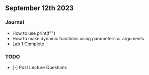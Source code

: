 ## September 12th 2023

### Journal

- How to use print(f"")
- How to make dynamic functions using parameters or arguments
- Lab 1 Complete


### TODO

- [-] Post Lecture Questions